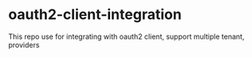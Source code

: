 # oauth2-client-integration
This repo use for integrating with oauth2 client, support multiple tenant, providers
